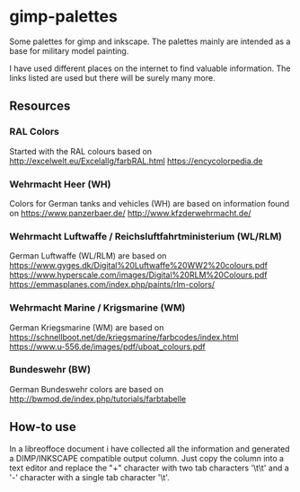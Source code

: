 # gimp-palettes
Some palettes for gimp and inkscape. The palettes mainly are intended as a base for military model painting.

I have used different places on the internet to find valuable information. The links listed are used but there will be surely many more.

## Resources

### RAL Colors
Started with the RAL colours based on 
http://excelwelt.eu/Excelallg/farbRAL.html
https://encycolorpedia.de

### Wehrmacht Heer (WH)
Colors for German tanks and vehicles  (WH) are based on information found on
https://www.panzerbaer.de/
http://www.kfzderwehrmacht.de/

### Wehrmacht Luftwaffe / Reichsluftfahrtministerium (WL/RLM)
German Luftwaffe (WL/RLM) are based on 
https://www.gyges.dk/Digital%20Luftwaffe%20WW2%20colours.pdf
https://www.hyperscale.com/images/Digital%20RLM%20Colours.pdf
https://emmasplanes.com/index.php/paints/rlm-colors/

### Wehrmacht Marine / Krigsmarine (WM)
German Kriegsmarine (WM) are based on
https://schnellboot.net/de/kriegsmarine/farbcodes/index.html
https://www.u-556.de/images/pdf/uboat_colours.pdf
 
### Bundeswehr (BW)
German Bundeswehr colors are based on 
http://bwmod.de/index.php/tutorials/farbtabelle

## How-to use
In a libreoffoce document i have collected all the information and generated a DIMP/INKSCAPE compatible output column.
Just copy the column into a text editor and replace the "+" character with two tab characters '\t\t' and a '-' character with a single tab character '\t'.


